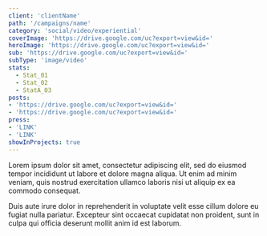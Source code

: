 ```yaml
---
client: 'clientName'
path: '/campaigns/name'
category: 'social/video/experiential'
coverImage: 'https://drive.google.com/uc?export=view&id='
heroImage: 'https://drive.google.com/uc?export=view&id='
sub: 'https://drive.google.com/uc?export=view&id='
subType: 'image/video'
stats:
  - Stat_01
  - Stat_02
  - StatA_03
posts:
- 'https://drive.google.com/uc?export=view&id='
- 'https://drive.google.com/uc?export=view&id='
press:
- 'LINK'
- 'LINK'
showInProjects: true
---
```

  
Lorem ipsum dolor sit amet, consectetur adipiscing elit, sed do eiusmod tempor incididunt ut labore et dolore magna aliqua. Ut enim ad minim veniam, quis nostrud exercitation ullamco laboris nisi ut aliquip ex ea commodo consequat. 

Duis aute irure dolor in reprehenderit in voluptate velit esse cillum dolore eu fugiat nulla pariatur. Excepteur sint occaecat cupidatat non proident, sunt in culpa qui officia deserunt mollit anim id est laborum.